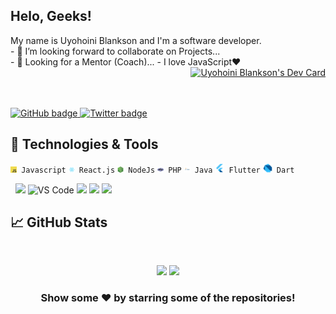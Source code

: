  
##  Helo, Geeks! 
<div>
<div align="left">
 My name is Uyohoini Blankson and I'm a software developer. <br>
- 👯 I’m looking forward to collaborate on Projects... <br>
- 💬 Looking for a Mentor (Coach)... 
- I love JavaScript❤️

 </div>
 <div align="right" margin-top="0px">
 <a href="https://app.daily.dev/Usblankson"><img src="https://api.daily.dev/devcards/91c2e67a428a47a6bfef31f57c9a28a1.png?r=cxo" width="400" alt="Uyohoini Blankson's Dev Card"/></a>
</div>
</div>

<br/>
<br/>
<div>
<p>
  <a href="https://github.com/usblankson?tab=followers">
    <img src="https://img.shields.io/github/followers/richardingwe?label=Followers&logo=GitHub&style=for-the-badge" alt="GitHub badge" />
  </a>
  <a href="http://twitter.com/BlanksonUs">
    <img src="https://img.shields.io/twitter/follow/BlanksonUs?label=Twitter&logo=twitter&style=for-the-badge"alt="Twitter badge" />
  </a>
</p>
 
<!--   
[![Linkedin: uyohoiniblanksona827b1117](https://img.shields.io/badge/-uyohoiniblankson-blue?style=flat-square&logo=Linkedin&logoColor=white&link=linkedin.com/in/uyohoini-blankson-a827b1117)](https://www.linkedin.com/in/uyohoini-blankson-a827b1117)

 -->

    


## 🔧 Technologies & Tools
<p>
<code><img height="10" src="https://raw.githubusercontent.com/github/explore/80688e429a7d4ef2fca1e82350fe8e3517d3494d/topics/javascript/javascript.png"> Javascript</code>
<code><img height="10" src="https://raw.githubusercontent.com/github/explore/80688e429a7d4ef2fca1e82350fe8e3517d3494d/topics/react/react.png"> React.js</code>
<code><img height="10" src="https://raw.githubusercontent.com/github/explore/80688e429a7d4ef2fca1e82350fe8e3517d3494d/topics/nodejs/nodejs.png"> NodeJs</code>
<code><img height="10" src="https://raw.githubusercontent.com/github/explore/80688e429a7d4ef2fca1e82350fe8e3517d3494d/topics/php/php.png"> PHP</code>
<code><img height="10" src="https://raw.githubusercontent.com/github/explore/80688e429a7d4ef2fca1e82350fe8e3517d3494d/topics/java/java.png"> Java</code>
<code><img height="15" src="https://raw.githubusercontent.com/github/explore/80688e429a7d4ef2fca1e82350fe8e3517d3494d/topics/flutter/flutter.png"> Flutter</code> 
<code><img height="15" src="https://raw.githubusercontent.com/github/explore/80688e429a7d4ef2fca1e82350fe8e3517d3494d/topics/dart/dart.png"> Dart</code>
</p>

&nbsp;
![](https://img.shields.io/badge/Editor-IntelliJ_IDEA-informational?style=flat&logo=intellij-idea&logoColor=white&color=2bbc8a)
![VS Code](https://img.shields.io/badge/Editor-VSCode-2bbc8a.svg?logo=visual-studio-code)
![](https://img.shields.io/badge/Git-Bash-informational?style=flat&logo=gnu-bash&logoColor=white&color=2bbc8a)
![](https://img.shields.io/badge/Tools-Docker-informational?style=flat&logo=docker&logoColor=white&color=2bbc8a)
![](https://img.shields.io/badge/Tools-Kubernetes-informational?style=flat&logo=kubernetes&logoColor=white&color=2bbc8a)


## &#x1f4c8; GitHub Stats
<br>
<p align="center">
  <img width="48%" src="https://github-readme-stats.vercel.app/api?username=usblankson&show_icons=true&theme=tokyonight" />
  <img width="48%" src="https://github-readme-streak-stats.herokuapp.com/?user=usblankson&theme=tokyonight" />
</p>


<div align="center">

### Show some ❤️ by starring some of the repositories!

</div>
</div>



